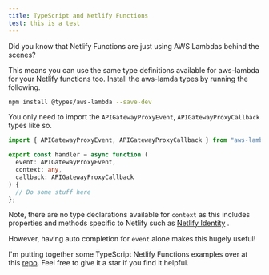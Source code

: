 ```yaml
---
title: TypeScript and Netlify Functions
test: this is a test
---
```


Did you know that Netlify Functions are just using AWS Lambdas behind the scenes?

This means you can use the same type definitions available for aws-lambda for your Netlify functions too. Install the aws-lamda types by running the following.

```bash
npm install @types/aws-lambda --save-dev
```

You only need  to import the `APIGatewayProxyEvent`, `APIGatewayProxyCallback` types like so.

```ts
import { APIGatewayProxyEvent, APIGatewayProxyCallback } from "aws-lambda";

export const handler = async function (
  event: APIGatewayProxyEvent,
  context: any,
  callback: APIGatewayProxyCallback
) {
  // Do some stuff here	
};
```

Note, there are no type declarations available for `context` as this includes properties and methods specific to Netlify such as [Netlify Identity](https://docs.netlify.com/functions/functions-and-identity/#access-identity-info-via-clientcontext) .  

However, having auto completion for `event` alone makes this hugely useful!

I'm putting together some TypeScript Netlify Functions examples over at this [repo](https://github.com/chiubaca/typescript-netlify-functions-starter). Feel free to give it a star if you find it helpful.
